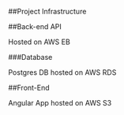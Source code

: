 ##Project Infrastructure

##Back-end API

Hosted on AWS EB

###Database

Postgres DB hosted on AWS RDS

##Front-End

Angular App hosted on AWS S3